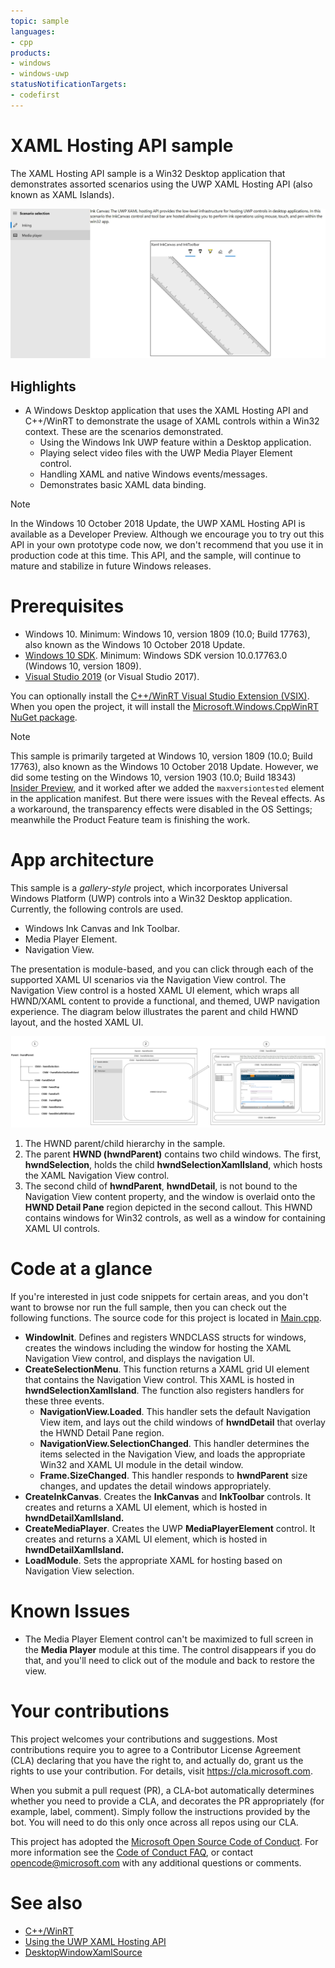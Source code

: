 ```yaml
---
topic: sample
languages:
- cpp
products:
- windows
- windows-uwp
statusNotificationTargets:
- codefirst
---
```


# XAML Hosting API sample

The XAML Hosting API sample is a Win32 Desktop application that demonstrates assorted scenarios using the UWP XAML Hosting API (also known as XAML Islands).

![XAML Hosted API sample showing the layout architecture](Images/XamlInking.JPG)

## Highlights
 
- A Windows Desktop application that uses the XAML Hosting API and C++/WinRT to demonstrate the usage of XAML controls within a Win32 context. These are the scenarios demonstrated.
  - Using the Windows Ink UWP feature within a Desktop application.
  - Playing select video files with the UWP Media Player Element control.
  - Handling XAML and native Windows events/messages.
  - Demonstrates basic XAML data binding.

> [!NOTE]
> In the Windows 10 October 2018 Update, the UWP XAML Hosting API is available as a Developer Preview. Although we encourage you to try out this API in your own prototype code now, we don't recommend that you use it in production code at this time. This API, and the sample, will continue to mature and stabilize in future Windows releases.

# Prerequisites

- Windows 10. Minimum: Windows 10, version 1809 (10.0; Build 17763), also known as the Windows 10 October 2018 Update.
- [Windows 10 SDK](https://developer.microsoft.com/windows/downloads/windows-10-sdk). Minimum: Windows SDK version 10.0.17763.0 (Windows 10, version 1809).
- [Visual Studio 2019](https://visualstudio.microsoft.com/downloads/) (or Visual Studio 2017).

You can optionally install the [C++/WinRT Visual Studio Extension (VSIX)](https://aka.ms/cppwinrt/vsix). When you open the project, it will install the [Microsoft.Windows.CppWinRT NuGet package](https://www.nuget.org/packages/Microsoft.Windows.CppWinRT/).

> [!NOTE]
> This sample is primarily targeted at Windows 10, version 1809 (10.0; Build 17763), also known as the Windows 10 October 2018 Update. However, we did some testing on the Windows 10, version 1903 (10.0; Build 18343) [Insider Preview](https://www.microsoft.com/software-download/windowsinsiderpreviewiso), and it worked after we added the `maxversiontested` element in the application manifest. But there were issues with the Reveal effects. As a workaround, the transparency effects were disabled in the OS Settings; meanwhile the Product Feature team is finishing the work.

# App architecture

This sample is a *gallery-style* project, which incorporates Universal Windows Platform (UWP) controls into a Win32 Desktop application. Currently, the following controls are used.

- Windows Ink Canvas and Ink Toolbar.
- Media Player Element.
- Navigation View.

The presentation is module-based, and you can click through each of the supported XAML UI scenarios via the Navigation View control. The Navigation View control is a hosted XAML UI element, which wraps all HWND/XAML content to provide a functional, and themed, UWP navigation experience. The diagram below illustrates the parent and child HWND layout, and the hosted XAML UI.

![XAML Hosted API sample showing the layout architecture](Images/XAMLLayout.JPG)

1. The HWND parent/child hierarchy in the sample.
2. The parent **HWND (hwndParent)** contains two child windows. The first, **hwndSelection**, holds the child **hwndSelectionXamlIsland**, which hosts the XAML Navigation View control.
3. The second child of **hwndParent**, **hwndDetail**, is not bound to the Navigation View content property, and the window is overlaid onto the **HWND Detail Pane** region depicted in the second callout. This HWND contains windows for Win32 controls, as well as a window for containing XAML UI controls.

# Code at a glance

If you're interested in just code snippets for certain areas, and you don't want to browse nor run the full sample, then you can check out the following functions. The source code for this project is located in [Main.cpp](XamlDemoGallery/XamlDemoGallery/Main.cpp#L10).

- **WindowInit**. Defines and registers WNDCLASS structs for windows, creates the windows including the window for hosting the XAML Navigation View control, and displays the navigation UI.
- **CreateSelectionMenu**. This function returns a XAML grid UI element that contains the Navigation View control. This XAML is hosted in **hwndSelectionXamlIsland**. The function also registers handlers for these three events.
    - **NavigationView.Loaded**. This handler sets the default Navigation View item, and lays out the child windows of **hwndDetail** that overlay the HWND Detail Pane region.
    - **NavigationView.SelectionChanged**. This handler determines the items selected in the Navigation View, and loads the appropriate Win32 and XAML UI module in the detail window.
    - **Frame.SizeChanged**. This handler responds to **hwndParent** size changes, and updates the detail windows appropriately.
- **CreateInkCanvas**. Creates the **InkCanvas** and **InkToolbar** controls. It creates and returns a XAML UI element, which is hosted in **hwndDetailXamlIsland.**
- **CreateMediaPlayer**. Creates the UWP **MediaPlayerElement** control. It creates and returns a XAML UI element, which is hosted in **hwndDetailXamlIsland.**
- **LoadModule**. Sets the appropriate XAML for hosting based on Navigation View selection.

# Known Issues

- The Media Player Element control can't be maximized to full screen in the **Media Player** module at this time. The control disappears if you do that, and you'll need to click out of the module and back to restore the view.

# Your contributions

This project welcomes your contributions and suggestions. Most contributions require you to agree to a Contributor License Agreement (CLA) declaring that you have the right to, and actually do, grant us the rights to use your contribution. For details, visit https://cla.microsoft.com.

When you submit a pull request (PR), a CLA-bot automatically determines whether you need to provide a CLA, and decorates the PR appropriately (for example, label, comment). Simply follow the instructions provided by the bot. You will need to do this only once across all repos using our CLA.

This project has adopted the [Microsoft Open Source Code of Conduct](https://opensource.microsoft.com/codeofconduct/). For more information see the [Code of Conduct FAQ](https://opensource.microsoft.com/codeofconduct/faq/), or contact [opencode@microsoft.com](mailto:opencode@microsoft.com) with any additional questions or comments.

# See also

- [C++/WinRT](https://docs.microsoft.com/en-us/windows/uwp/cpp-and-winrt-apis/)
- [Using the UWP XAML Hosting API](https://docs.microsoft.com/windows/uwp/xaml-platform/using-the-xaml-hosting-api)
- [DesktopWindowXamlSource](https://docs.microsoft.com/en-us/uwp/api/windows.ui.xaml.hosting.desktopwindowxamlsource)
